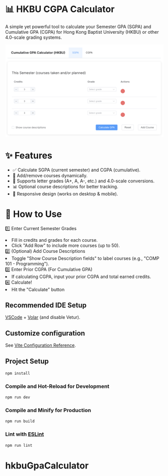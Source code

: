 # 📊 HKBU CGPA Calculator #
A simple yet powerful tool to calculate your Semester GPA (SGPA) and Cumulative GPA (CGPA) for Hong Kong Baptist University (HKBU) or other 4.0-scale grading systems.

<img src='https://github.com/profGiveMeHighGradePLZ/hkbuGpaCalculator/blob/main/img/gpa.png'>

# ✨ Features #
<ul><li>
✅ Calculate SGPA (current semester) and CGPA (cumulative).</li><li>
📝 Add/remove courses dynamically.</li><li>
🔢 Supports letter grades (A+, A, A-, etc.) and 4.0-scale conversions.</li><li>
📊 Optional course descriptions for better tracking.</li><li>
📱 Responsive design (works on desktop & mobile).</li></ul>

# 🚀 How to Use #
1️⃣ Enter Current Semester Grades
    <li>Fill in credits and grades for each course.</li>
    <li>Click "Add Row" to include more courses (up to 50).</li>
2️⃣ (Optional) Add Course Descriptions
    <li>Toggle "Show Course Description fields" to label courses (e.g., "COMP 101 - Programming").</li>
3️⃣ Enter Prior CGPA (For Cumulative GPA)
    <li>If calculating CGPA, input your prior CGPA and total earned credits.</li>
4️⃣ Calculate!
    <li>Hit the "Calculate" button</li>
## Recommended IDE Setup

[VSCode](https://code.visualstudio.com/) + [Volar](https://marketplace.visualstudio.com/items?itemName=Vue.volar) (and disable Vetur).

## Customize configuration

See [Vite Configuration Reference](https://vite.dev/config/).

## Project Setup

```sh
npm install
```

### Compile and Hot-Reload for Development

```sh
npm run dev
```

### Compile and Minify for Production

```sh
npm run build
```

### Lint with [ESLint](https://eslint.org/)

```sh
npm run lint
```
# hkbuGpaCalculator
